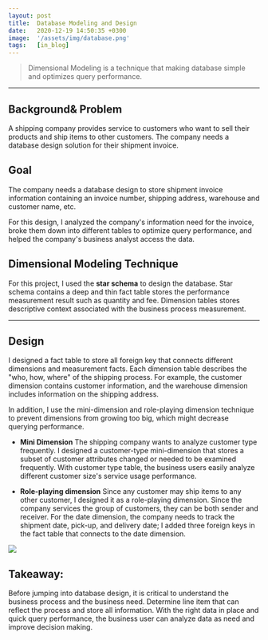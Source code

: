 ```yaml
---
layout: post
title:  Database Modeling and Design
date:   2020-12-19 14:50:35 +0300
image:  '/assets/img/database.png'
tags:   [in_blog]
---
```


> Dimensional Modeling is a technique that making database simple and optimizes query performance.

---

## Background& Problem

A shipping company provides service to customers who want to sell their products and ship items to other customers.  The company needs a database design solution for their shipment invoice.

## Goal
The company needs a database design to store shipment invoice information containing an invoice number, shipping address, warehouse and customer name, etc.

For this design, I analyzed the company's information need for the invoice, broke them down into different tables to optimize query performance, and helped the company's business analyst access the data.

## Dimensional Modeling Technique

For this project, I used the **star schema** to design the database.
Star schema contains a deep and thin fact table stores the performance measurement result such as quantity and fee. Dimension tables stores descriptive context associated with the business process measurement.

---

## Design
I designed a fact table to store all foreign key that connects different dimensions and measurement facts. Each dimension table describes the "who, how, where" of the shipping process. For example, the customer dimension contains customer information, and the warehouse dimension includes information on the shipping address.

In addition, I use the mini-dimension and role-playing dimension technique to prevent dimensions from growing too big, which might decrease querying performance.



* **Mini Dimension**
The shipping company wants to analyze customer type frequently. I designed a customer-type mini-dimension that stores a subset of customer attributes changed or needed to be examined frequently. With customer type table, the business users easily analyze different customer size's service usage performance.

* **Role-playing dimension**
Since any customer may ship items to any other customer, I designed it as a role-playing dimension. Since the company services the group of customers, they can be both sender and receiver. For the date dimension, the company needs to track the shipment date, pick-up, and delivery date; I added three foreign keys in the fact table that connects to the date dimension.

![]({{site.baseurl}}/assets/img/database.png)

## Takeaway:
Before jumping into database design, it is critical to understand the business process and the business need. Determine line item that can reflect the process and store all information. With the right data in place and quick query performance, the business user can analyze data as need and improve decision making.



